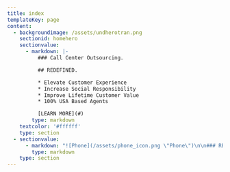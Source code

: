 ```yaml
---
title: index
templateKey: page
content:
  - backgroundimage: /assets/undherotran.png
    sectionid: homehero
    sectionvalue:
      - markdown: |-
          ### Call Center Outsourcing.

          ## REDEFINED.

          * Elevate Customer Experience
          * Increase Social Responsibility
          * Improve Lifetime Customer Value
          * 100% USA Based Agents

          [LEARN MORE](#)
        type: markdown
    textcolor: '#ffffff'
    type: section
  - sectionvalue:
      - markdown: "![Phone](/assets/phone_icon.png \"Phone\")\n\n### REDEFINED\n\n#### Call Center Outsourcing.\n\nLorem ipsum dolor sit amet, \x03consectetur adipiscing elit. Maecenas est sem pulvinar in ultrices sit amet, vestibulum sit amet lorem."
        type: markdown
    type: section
---
```


